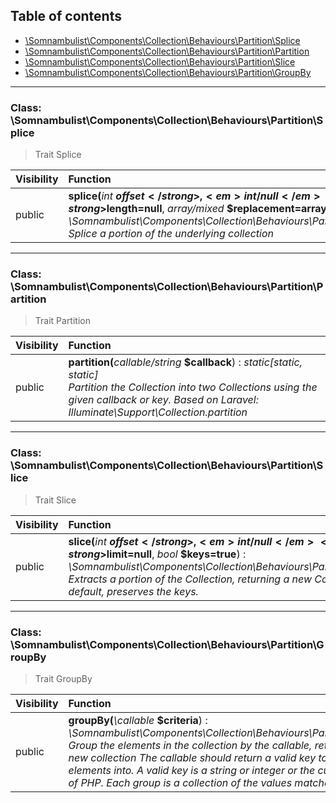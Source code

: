 ## Table of contents

- [\Somnambulist\Components\Collection\Behaviours\Partition\Splice](#class-somnambulistcomponentscollectionbehaviourspartitionsplice)
- [\Somnambulist\Components\Collection\Behaviours\Partition\Partition](#class-somnambulistcomponentscollectionbehaviourspartitionpartition)
- [\Somnambulist\Components\Collection\Behaviours\Partition\Slice](#class-somnambulistcomponentscollectionbehaviourspartitionslice)
- [\Somnambulist\Components\Collection\Behaviours\Partition\GroupBy](#class-somnambulistcomponentscollectionbehaviourspartitiongroupby)

<hr />

### Class: \Somnambulist\Components\Collection\Behaviours\Partition\Splice

> Trait Splice

| Visibility | Function |
|:-----------|:---------|
| public | <strong>splice(</strong><em>int</em> <strong>$offset</strong>, <em>int/null</em> <strong>$length=null</strong>, <em>array/mixed</em> <strong>$replacement=array()</strong>)</strong> : <em>\Somnambulist\Components\Collection\Behaviours\Partition\static</em><br /><em>Splice a portion of the underlying collection</em> |

<hr />

### Class: \Somnambulist\Components\Collection\Behaviours\Partition\Partition

> Trait Partition

| Visibility | Function |
|:-----------|:---------|
| public | <strong>partition(</strong><em>callable/string</em> <strong>$callback</strong>)</strong> : <em>static[static, static]</em><br /><em>Partition the Collection into two Collections using the given callback or key. Based on Laravel: Illuminate\Support\Collection.partition</em> |

<hr />

### Class: \Somnambulist\Components\Collection\Behaviours\Partition\Slice

> Trait Slice

| Visibility | Function |
|:-----------|:---------|
| public | <strong>slice(</strong><em>int</em> <strong>$offset</strong>, <em>int/null</em> <strong>$limit=null</strong>, <em>bool</em> <strong>$keys=true</strong>)</strong> : <em>\Somnambulist\Components\Collection\Behaviours\Partition\static</em><br /><em>Extracts a portion of the Collection, returning a new Collection By default, preserves the keys.</em> |

<hr />

### Class: \Somnambulist\Components\Collection\Behaviours\Partition\GroupBy

> Trait GroupBy

| Visibility | Function |
|:-----------|:---------|
| public | <strong>groupBy(</strong><em>\callable</em> <strong>$criteria</strong>)</strong> : <em>\Somnambulist\Components\Collection\Behaviours\Partition\static</em><br /><em>Group the elements in the collection by the callable, returning a new collection The callable should return a valid key to group elements into. A valid key is a string or integer or the current rules of PHP. Each group is a collection of the values matched to it.</em> |

